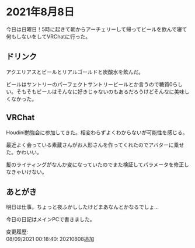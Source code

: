 # 2021年8月8日

今日は日曜日！5時に起きて朝からアーチェリーして帰ってビールを飲んで寝て何もしないをしてVRChatに行った。

## ドリンク

アクエリアスとビールとリアルゴールドと炭酸水を飲んだ。

ビールはサントリーのパーフェクトサントリービールとか言うので糖質0らしい。そもそもビールはそんなに好きじゃないのもあるだろうけどそんなに美味しくなかった。

## VRChat

Houdini勉強会に参加してきた。相変わらずよくわからないが可能性を感じる。

最近よく会っている素蔵さんがお人形さんを作ってくれたのでアバターに乗せた。かわいい。

髪のライティングがなんか変になっていたのでまた検証してパラメータを修正しなきゃいけない。

## あとがき

明日は仕事。ちょっと夜ふかししたけどまあなんとかなるでしょ…

今日の日記はメインPCで書きました。

変更履歴:  
08/09/2021 00:18:40: 20210808追加  
